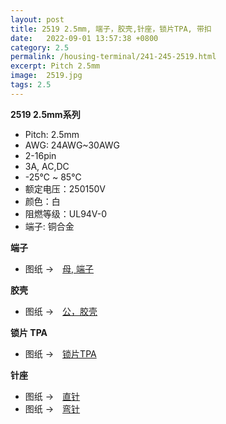 ```yaml
---
layout: post
title: 2519 2.5mm, 端子，胶壳,针座，锁片TPA, 带扣
date:   2022-09-01 13:57:38 +0800
category: 2.5
permalink: /housing-terminal/241-245-2519.html
excerpt: Pitch 2.5mm
image:  2519.jpg
tags: 2.5
---
```


__2519 2.5mm系列__

* Pitch: 2.5mm
* AWG: 24AWG~30AWG
* 2-16pin
* 3A, AC,DC
* -25℃ ~ 85℃
* 额定电压：250150V
* 颜色：白
* 阻燃等级：UL94V-0
* 端子: 铜合金

__端子__

* 图纸 →　[母, 端子](/assets/2022/241-2519-T-SL.pdf)

__胶壳__

* 图纸 →　[公，胶壳](/assets/2022/242-2519-H-SL.pdf)

__锁片 TPA__

* 图纸 →　[锁片TPA](/assets/2022/243-2519-H.pdf)

__针座__

* 图纸 →　[直针](/assets/2022/244-2519-DIP.pdf)
* 图纸 →　[弯针](/assets/2022/245-2519-WR.pdf)
